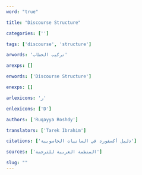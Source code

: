 ```yaml
---
word: "true"

title: "Discourse Structure"

categories: ['']

tags: ['discourse', 'structure']

arwords: 'تركيب الخطاب'

arexps: []

enwords: ['Discourse Structure']

enexps: []

arlexicons: 'ر'

enlexicons: ['D']

authors: ['Ruqayya Roshdy']

translators: ['Tarek Ibrahim']

citations: ['دليل أكسفورد في السانيات الحاسوبية']

sources: ['المنظمة العربية للترجمة']

slug: ""
---
```

